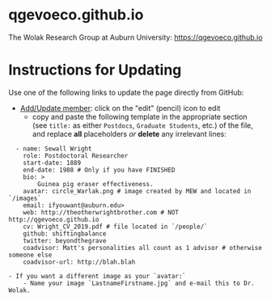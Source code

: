 # qgevoeco.github.io
The Wolak Research Group at Auburn University: https://qgevoeco.github.io

# Instructions for Updating

Use one of the following links to update the page directly from GitHub:

<!-- 
- [Update projects](https://github.com/qgevoeco)
-->

  - [Add/Update member](https://github.com/qgevoeco/qgevoeco.github.io/tree/master/_data/group-members.yml): click on the "edit" (pencil) icon to edit
    - copy and paste the following template in the appropriate section (see `title:` as either `Postdocs`, `Graduate Students`, etc.) of the file, and replace **all** placeholders *or* **delete** any irrelevant lines:

```
  - name: Sewall Wright
    role: Postdoctoral Researcher
    start-date: 1889
    end-date: 1988 # Only if you have FINISHED
    bio: >
        Guinea pig eraser effectiveness.
    avatar: circle_Warlak.png # image created by MEW and located in `/images`
    email: ifyouwant@auburn.edu>
    web: http://theotherwrightbrother.com # NOT http://qgevoeco.github.io
    cv: Wright_CV_2019.pdf # file located in `/people/`
    github: shiftingbalance
    twitter: beyondthegrave
    coadvisor: Matt's personalities all count as 1 advisor # otherwise someone else
    coadvisor-url: http://blah.blah
```
    - If you want a different image as your `avatar:`
        - Name your image `LastnameFirstname.jpg` and e-mail this to Dr. Wolak.

